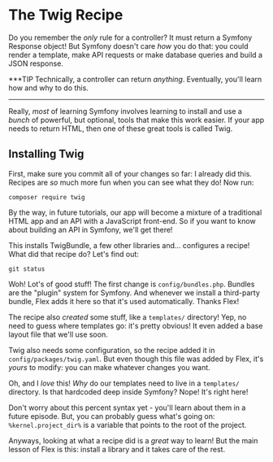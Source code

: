 # The Twig Recipe

Do you remember the *only* rule for a controller? It must return a Symfony Response
object! But Symfony doesn't care *how* you do that: you could render a template,
make API requests or make database queries and build a JSON response.

***TIP
Technically, a controller can return *anything*. Eventually, you'll learn how and
why to do this.
***

Really, *most* of learning Symfony involves learning to install and use a *bunch*
of powerful, but optional, tools that make this work easier. If your app needs to
return HTML, then one of these great tools is called Twig.

## Installing Twig

First, make sure you commit all of your changes so far: I already did this. Recipes
are *so* much more fun when you can see what they do! Now run:

```terminal
composer require twig
```

By the way, in future tutorials, our app will become a mixture of a traditional HTML
app and an API with a JavaScript front-end. So if you want to know about building
an API in Symfony, we'll get there!

This installs TwigBundle, a few other libraries and... configures a recipe! What did
that recipe do? Let's find out:

```terminal
git status
```

Woh! Lot's of good stuff! The first change is `config/bundles.php`. Bundles are
the "plugin" system for Symfony. And whenever we install a third-party bundle,
Flex adds it here so that it's used automatically. Thanks Flex!

The recipe also *created* some stuff, like a `templates/` directory! Yep, no need
to guess where templates go: it's pretty obvious! It even added a base layout file
that we'll use soon.

Twig also needs some configuration, so the recipe added it in `config/packages/twig.yaml`.
But even though this file was added by Flex, it's *yours* to modify: you can make
whatever changes you want.

Oh, and I *love* this! *Why* do our templates need to live in a `templates/` directory.
Is that hardcoded deep inside Symfony? Nope! It's right here!

Don't worry about this percent syntax yet - you'll learn about them in a future
episode. But, you can probably guess what's going on: `%kernel.project_dir%` is a
variable that points to the root of the project.

Anyways, looking at what a recipe did is a *great* way to learn! But the main lesson
of Flex is this: install a library and it takes care of the rest.
